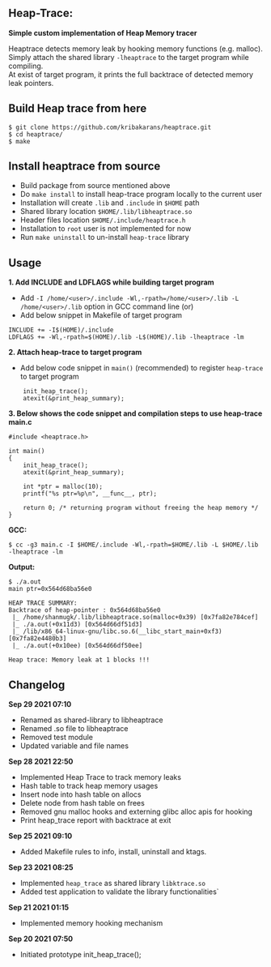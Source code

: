 
## Heap-Trace:
**Simple custom implementation of Heap Memory tracer**

Heaptrace detects memory leak by hooking memory functions (e.g. malloc).<br>
Simply attach the shared library ```-lheaptrace``` to the target program while compiling.<br>
At exist of target program, it prints the full backtrace of detected memory leak pointers.<br>

## Build Heap trace from here
```
$ git clone https://github.com/kribakarans/heaptrace.git
$ cd heaptrace/
$ make
```

## Install heaptrace from source
- Build package from source mentioned above
- Do ```make install``` to install heap-trace program locally to the current user
- Installation will create ```.lib``` and ```.include``` in ```$HOME``` path
- Shared library location ```$HOME/.lib/libheaptrace.so```
- Header files location ```$HOME/.include/heaptrace.h```
- Installation to ```root``` user is not implemented for now
- Run ```make uninstall``` to un-install ```heap-trace``` library

## Usage
**1. Add INCLUDE and LDFLAGS while building target program**
- Add ```-I /home/<user>/.include -Wl,-rpath=/home/<user>/.lib -L /home/<user>/.lib``` option in GCC command line (or)<br>
- Add below snippet in Makefile of target program
```
INCLUDE += -I$(HOME)/.include
LDFLAGS += -Wl,-rpath=$(HOME)/.lib -L$(HOME)/.lib -lheaptrace -lm
``` 

**2. Attach heap-trace to target program**
- Add below code snippet in ```main()``` (recommended) to register ```heap-trace``` to target program
```
    init_heap_trace();
    atexit(&print_heap_summary);
```

**3. Below shows the code snippet and compilation steps to use heap-trace**
**main.c**

```
#include <heaptrace.h>

int main()
{
	init_heap_trace();
	atexit(&print_heap_summary);

	int *ptr = malloc(10);
	printf("%s ptr=%p\n", __func__, ptr);

	return 0; /* returning program without freeing the heap memory */
}
```
**GCC:**
```
$ cc -g3 main.c -I $HOME/.include -Wl,-rpath=$HOME/.lib -L $HOME/.lib  -lheaptrace -lm
```

**Output:**
```
$ ./a.out 
main ptr=0x564d68ba56e0

HEAP TRACE SUMMARY:
Backtrace of heap-pointer : 0x564d68ba56e0
 |_ /home/shanmugk/.lib/libheaptrace.so(malloc+0x39) [0x7fa82e784cef]
 |_ ./a.out(+0x11d3) [0x564d66df51d3]
 |_ /lib/x86_64-linux-gnu/libc.so.6(__libc_start_main+0xf3) [0x7fa82e4480b3]
 |_ ./a.out(+0x10ee) [0x564d66df50ee]

Heap trace: Memory leak at 1 blocks !!!
```

## Changelog

**Sep 29 2021 07:10**
- Renamed as shared-library to libheaptrace
- Renamed .so file to libheaptrace
- Removed test module
- Updated variable and file names

**Sep 28 2021 22:50**
- Implemented Heap Trace to track memory leaks
- Hash table to track heap memory usages
- Insert node into hash table on allocs
- Delete node from hash table on frees
- Removed gnu malloc hooks and externing glibc alloc apis for hooking 
- Print heap_trace report with backtrace at exit

**Sep 25 2021 09:10**
- Added Makefile rules to info, install, uninstall and ktags.

**Sep 23 2021 08:25**
- Implemented ```heap_trace``` as shared library ```libktrace.so```
- Added test application to validate the library functionalities`

**Sep 21 2021 01:15**
- Implemented memory hooking mechanism

**Sep 20 2021 07:50**
- Initiated prototype init_heap_trace();
